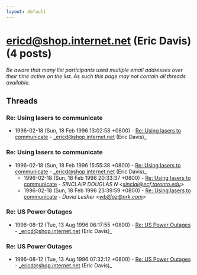 ```yaml
---
layout: default
---
```


# ericd@shop.internet.net (Eric Davis) (4 posts)

_Be aware that many list participants used multiple email addresses over their time active on the list. As such this page may not contain all threads available._

## Threads

### Re: Using lasers to communicate
+ 1996-02-18 (Sun, 18 Feb 1996 13:02:58 +0800) - [Re: Using lasers to communicate](/archive/1996/02/7008284b39896ef24bad5242f21341435c83b5494313f487331f0e2569bb0662) - _ericd@shop.internet.net (Eric Davis)_

### Re: Using lasers to communicate
+ 1996-02-18 (Sun, 18 Feb 1996 15:55:38 +0800) - [Re: Using lasers to communicate](/archive/1996/02/fb53015a1963010f49618f586088727d9ea3de362b55634005763584f9b0fe16) - _ericd@shop.internet.net (Eric Davis)_
  + 1996-02-18 (Sun, 18 Feb 1996 20:33:37 +0800) - [Re: Using lasers to communicate](/archive/1996/02/8ac1f52932ded1670cae32fb6fdb776b06cd258e2977405d231b8782ce4ed404) - _SINCLAIR  DOUGLAS N \<sinclai@ecf.toronto.edu\>_
  + 1996-02-18 (Sun, 18 Feb 1996 23:39:59 +0800) - [Re: Using lasers to communicate](/archive/1996/02/05cd0ee875a2121f342412689ac3c07862b7701053056add047de8fdf945a2bf) - _David Lesher \<wb8foz@nrk.com\>_

### Re: US Power Outages
+ 1996-08-12 (Tue, 13 Aug 1996 06:17:55 +0800) - [Re: US Power Outages](/archive/1996/08/0e74806a02b1f2febd811bb85be3f2c7201a097c1a191a1223fee44e3511c568) - _ericd@shop.internet.net (Eric Davis)_

### Re: US Power Outages
+ 1996-08-12 (Tue, 13 Aug 1996 07:32:12 +0800) - [Re: US Power Outages](/archive/1996/08/e65d39936a3f0e64b869ec32d569bcae5a37de7de17aa02a2bd5241b16c9f527) - _ericd@shop.internet.net (Eric Davis)_

